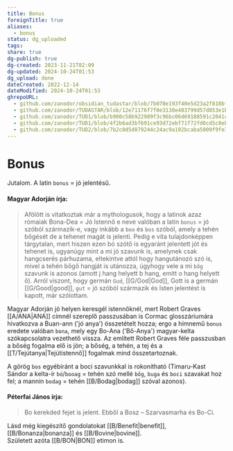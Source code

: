 ```yaml
---
title: Bonus
foreignTitle: true
aliases:
  - bonus
status: dg_uploaded
tags: 
share: true
dg-publish: true
dg-created: 2023-11-21T02:09
dg-updated: 2024-10-24T01:53
dg_upload: done
dateCreated: 2022-12-14
dateModified: 2024-10-24T01:53
ghrepoURL:
  - github.com/zanodor/obsidian_tudastar/blob/7b070e193f40e5d23a2f818bf803593fb05aaed9/B/Bonus.md
  - github.com/zanodor/TUDASTAR/blob/12e71176f7f0e3138e483799d57d853e1bed8a4e/B/Bonus.md
  - github.com/zanodor/TUD1/blob/b900c58b922989f3c96bc06d69188591c2041c82/B/Bonus.md
  - github.com/zanodor/TUD1/blob/4f2b6ad3bf691ce93d72ebf71f72fd0cd5c8eb69/B/Bonus.md
  - github.com/zanodor/TUD2/blob/7b2c0d5d879244c24ac9a102bcaba5009f9fe3a5/B/Bonus.md
---
```


# Bonus

Jutalom. A latin `bonus` = jó jelentésű.  

#### Magyar Adorján írja:

> Afölött is vitatkoztak már a mythologusok, hogy a latinok azaz rómaiak Bona-Dea = Jó Istennő e neve valóban a latin `bonus` = jó szóból származik-e, vagy inkább a `boo` és `bos` szóból, amely a tehén bőgését de a tehenet magát is jelenti. Pedig e vita tulajdonképpen tárgytalan, mert hiszen ezen bó szótő is egyaránt jelentett jót és tehenet is, ugyanúgy mint a mi jó szavunk is, amelynek csak hangcserés párhuzama, eltekintve attól hogy hangutánozó szó is, mivel a tehén bőgő hangját is utánozza, úgyhogy vele a mi `bőg` szavunk is azonos (amott j hang helyett b hang, emitt o hang helyett ő). Arról viszont, hogy germán `Gud`, [[G/God\|God]], Gott is a germán [[G/Good\|good]], `gut` = jó szóból származik és Isten jelentést is kapott, már szólottam.  

Magyar Adorján jó helyen keresgél istennőknél, mert Robert Graves [[A/ANA\|ANA]] címnél szereplő passzusában is Cormac glosszáriumára hivatkozva a Buan-ann ('jó anya') összetételt hozza; ergo a hímnemű `bonus` eredete valóban `bona`, mely egy Bo-Ana ('Bő-Anya') magyar-kelta szókapcsolatra vezethető vissza. Az említett Robert Graves féle passzusban a bőség fogalma elő is jön; a bőség, a tehén, a tej és a [[T/Tejútanya\|Tejútistennő]] fogalmak mind összetartoznak.  

A görög `bos` egyébiránt a boci szavunkkal is rokonítható (Timaru-Kast Sándor a kelta-ír `bó`/`booag` = tehén szó mellé `bőg`, `buga` és `boci` szavakat hoz fel; a mannin `bodag` = tehén [[B/Bodag\|bodag]] szóval azonos).  

#### Péterfai János írja:

> Bo kerekded fejet is jelent. Ebből a Bosz – Szarvasmarha és Bo-Ci.  

Lásd még kiegészítő gondolatokat [[B/Benefit\|benefit]], [[B/Bonanza\|bonanza]] és [[B/Bovine\|bovine]].  
Született azóta [[B/BON\|BON]] etimon is.  